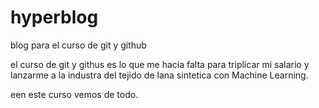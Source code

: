 # hyperblog
blog para el curso de git y github

el curso de git y githus es lo que me hacia falta para triplicar mi salario y lanzarme a la industra del tejido
de lana sintetica con Machine Learning. 

een este curso vemos de todo. 